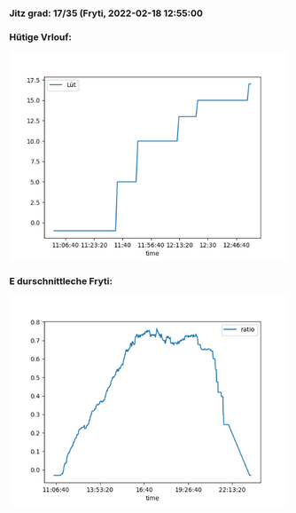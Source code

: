 ### Jitz grad: 17/35 (Fryti, 2022-02-18 12:55:00

### Hütige Vrlouf:
![Graph](Today.png)

### E durschnittleche Fryti:
![Graph](Fryti.png)